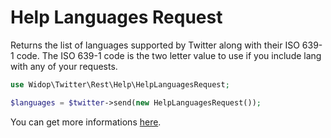 # Help Languages Request

Returns the list of languages supported by Twitter along with their ISO 639-1 code. The ISO 639-1 code is the two letter
value to use if you include lang with any of your requests.

``` php
use Widop\Twitter\Rest\Help\HelpLanguagesRequest;

$languages = $twitter->send(new HelpLanguagesRequest());
```

You can get more informations [here](https://dev.twitter.com/docs/api/1.1/get/help/languages).
